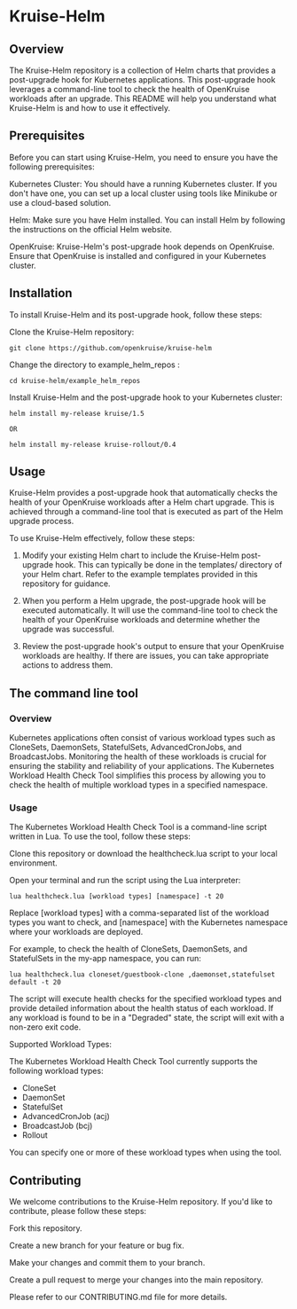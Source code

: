 # Kruise-Helm

## Overview

The Kruise-Helm repository is a collection of Helm charts that provides a post-upgrade hook for Kubernetes applications. This post-upgrade hook leverages a command-line tool to check the health of OpenKruise workloads after an upgrade. This README will help you understand what Kruise-Helm is and how to use it effectively.

## Prerequisites

Before you can start using Kruise-Helm, you need to ensure you have the following prerequisites:

Kubernetes Cluster: You should have a running Kubernetes cluster. If you don't have one, you can set up a local cluster using tools like Minikube or use a cloud-based solution.

Helm: Make sure you have Helm installed. You can install Helm by following the instructions on the official Helm website.

OpenKruise: Kruise-Helm's post-upgrade hook depends on OpenKruise. Ensure that OpenKruise is installed and configured in your Kubernetes cluster.

## Installation

To install Kruise-Helm and its post-upgrade hook, follow these steps:

Clone the Kruise-Helm repository:

```
git clone https://github.com/openkruise/kruise-helm
```

Change the directory to example_helm_repos :

```
cd kruise-helm/example_helm_repos
```

Install Kruise-Helm and the post-upgrade hook to your Kubernetes cluster:

```
helm install my-release kruise/1.5

OR

helm install my-release kruise-rollout/0.4
```

## Usage

Kruise-Helm provides a post-upgrade hook that automatically checks the health of your OpenKruise workloads after a Helm chart upgrade. This is achieved through a command-line tool that is executed as part of the Helm upgrade process.

To use Kruise-Helm effectively, follow these steps:

1. Modify your existing Helm chart to include the Kruise-Helm post-upgrade hook. This can typically be done in the templates/ directory of your Helm chart. Refer to the example templates provided in this repository for guidance.

2. When you perform a Helm upgrade, the post-upgrade hook will be executed automatically. It will use the command-line tool to check the health of your OpenKruise workloads and determine whether the upgrade was successful.

3. Review the post-upgrade hook's output to ensure that your OpenKruise workloads are healthy. If there are issues, you can take appropriate actions to address them.

## The command line tool 

### Overview 

Kubernetes applications often consist of various workload types such as CloneSets, DaemonSets, StatefulSets, AdvancedCronJobs, and BroadcastJobs. Monitoring the health of these workloads is crucial for ensuring the stability and reliability of your applications. The Kubernetes Workload Health Check Tool simplifies this process by allowing you to check the health of multiple workload types in a specified namespace.

### Usage 

The Kubernetes Workload Health Check Tool is a command-line script written in Lua. To use the tool, follow these steps:

Clone this repository or download the healthcheck.lua script to your local environment.

Open your terminal and run the script using the Lua interpreter:

```
lua healthcheck.lua [workload types] [namespace] -t 20
```

Replace [workload types] with a comma-separated list of the workload types you want to check, and [namespace] with the Kubernetes namespace where your workloads are deployed.

For example, to check the health of CloneSets, DaemonSets, and StatefulSets in the my-app namespace, you can run:

```
lua healthcheck.lua cloneset/guestbook-clone ,daemonset,statefulset default -t 20
```

The script will execute health checks for the specified workload types and provide detailed information about the health status of each workload. If any workload is found to be in a "Degraded" state, the script will exit with a non-zero exit code.

Supported Workload Types: 

The Kubernetes Workload Health Check Tool currently supports the following workload types:

 - CloneSet
 - DaemonSet
 - StatefulSet
 - AdvancedCronJob (acj)
 - BroadcastJob (bcj)
 - Rollout

You can specify one or more of these workload types when using the tool.

## Contributing

We welcome contributions to the Kruise-Helm repository. If you'd like to contribute, please follow these steps:

Fork this repository.

Create a new branch for your feature or bug fix.

Make your changes and commit them to your branch.

Create a pull request to merge your changes into the main repository.

Please refer to our CONTRIBUTING.md file for more details.